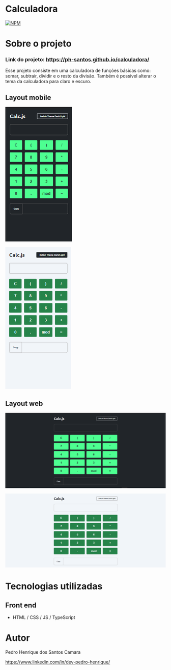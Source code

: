 # Calculadora 
[![NPM](https://img.shields.io/npm/l/react)](https://github.com/ph-santos/exemplo-readme/blob/main/LICENCE) 

# Sobre o projeto

### Link do projeto: https://ph-santos.github.io/calculadora/

Esse projeto consiste em uma calculadora de funções básicas como: somar, subtrair, dividir e o resto da divisão. Também é possivel alterar o tema da calculadora para claro e escuro.

## Layout mobile
![Mobile 1](https://github.com/ph-santos/calculadora/blob/main/assets/images/img-mobile.png)

![Mobile 2](https://github.com/ph-santos/calculadora/blob/main/assets/images/img-mobile2.png)

## Layout web
![Web 1](https://github.com/ph-santos/calculadora/blob/main/assets/images/img-pc.png)

![Web 2](https://github.com/ph-santos/calculadora/blob/main/assets/images/img-pc2.png)

# Tecnologias utilizadas
## Front end
- HTML / CSS / JS / TypeScript

# Autor

Pedro Henrique dos Santos Camara

https://www.linkedin.com/in/dev-pedro-henrique/

